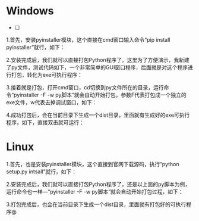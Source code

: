 # Windows
- [ ]

1.首先，安装pyinstaller模块，这个直接在cmd窗口输入命令“pip install pyinstaller”就行，如下：

2.安装完成后，我们就可以直接打包Python程序了，这里为了方便演示，我新建了py文件，测试代码如下，一个非常简单的GUI窗口程序，后面就是对这个程序进行打包，转化为exe可执行程序：

3.接着就是打包，打开cmd窗口，cd切换到py文件所在的目录，运行命令“pyinstaller -F -w py脚本”就会自动开始打包，参数F代表打包成一个独立的exe文件，w代表去掉调试窗口，如下：

4.成功打包后，会在当前目录下生成一个dist目录，里面就有生成好的exe可执行程序，如下，直接双击就可运行：

# Linux

1.首先，也是安装pyinstaller模块，这个直接到官网下载源码，执行“python setup.py intsall”就行，如下：

2.安装完成后，我们就可以直接打包Python程序了，还是以上面的py脚本为例，运行命令也一样—“pyinstaller -F -w py脚本”就会自动开始打包过程，如下：

3.打包完成后，也会在当前目录下生成一个dist目录，里面就有打包好的可执行程序@
